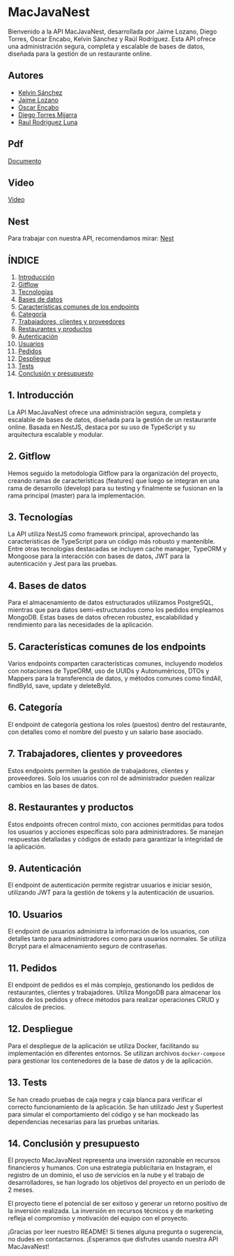 # MacJavaNest

Bienvenido a la API MacJavaNest, desarrollada por Jaime Lozano, Diego Torres, Oscar Encabo, Kelvin Sánchez y Raúl Rodríguez. Esta API ofrece una administración segura, completa y escalable de bases de datos, diseñada para la gestión de un restaurante online.

## Autores

- [Kelvin Sánchez](https://github.com/KevinSanchez5)
- [Jaime Lozano](https://github.com/jaime9lozano)
- [Oscar Encabo](https://github.com/Diokar017)
- [Diego Torres Mijarra](https://github.com/DiegoTorresMijarra)
- [Raul Rodriguez Luna](https://github.com/raulrz11)


## Pdf
[Documento](https://github.com/DiegoTorresMijarra/MacJavaServer-Nest/tree/master/pdf/MacJavaServer-Nest.pdf)

## Video
[Video](https://www.youtube.com/watch?v=nvKjzIZSk80)

## Nest
Para trabajar con nuestra API, recomendamos mirar: [Nest](https://github.com/DiegoTorresMijarra/MacJavaServer-Nest/tree/master/README_NEST.md)

## ÍNDICE

1. [Introducción](#introducción)
2. [Gitflow](#gitflow)
3. [Tecnologías](#tecnologías)
4. [Bases de datos](#bases-de-datos)
5. [Características comunes de los endpoints](#características-comunes-de-los-endpoints)
6. [Categoría](#categoría)
7. [Trabajadores, clientes y proveedores](#trabajadores-clientes-y-proveedores)
8. [Restaurantes y productos](#restaurantes-y-productos)
9. [Autenticación](#autenticación)
10. [Usuarios](#usuarios)
11. [Pedidos](#pedidos)
12. [Despliegue](#despliegue)
13. [Tests](#tests)
14. [Conclusión y presupuesto](#conclusión-y-presupuesto)

## 1. Introducción <a name="introducción"></a>

La API MacJavaNest ofrece una administración segura, completa y escalable de bases de datos, diseñada para la gestión de un restaurante online. Basada en NestJS, destaca por su uso de TypeScript y su arquitectura escalable y modular.

## 2. Gitflow <a name="gitflow"></a>

Hemos seguido la metodología Gitflow para la organización del proyecto, creando ramas de características (features) que luego se integran en una rama de desarrollo (develop) para su testing y finalmente se fusionan en la rama principal (master) para la implementación.

## 3. Tecnologías <a name="tecnologías"></a>

La API utiliza NestJS como framework principal, aprovechando las características de TypeScript para un código más robusto y mantenible. Entre otras tecnologías destacadas se incluyen cache manager, TypeORM y Mongoose para la interacción con bases de datos, JWT para la autenticación y Jest para las pruebas.

## 4. Bases de datos <a name="bases-de-datos"></a>

Para el almacenamiento de datos estructurados utilizamos PostgreSQL, mientras que para datos semi-estructurados como los pedidos empleamos MongoDB. Estas bases de datos ofrecen robustez, escalabilidad y rendimiento para las necesidades de la aplicación.

## 5. Características comunes de los endpoints <a name="características-comunes-de-los-endpoints"></a>

Varios endpoints comparten características comunes, incluyendo modelos con notaciones de TypeORM, uso de UUIDs y Autonuméricos, DTOs y Mappers para la transferencia de datos, y métodos comunes como findAll, findById, save, update y deleteById.

## 6. Categoría <a name="categoría"></a>

El endpoint de categoría gestiona los roles (puestos) dentro del restaurante, con detalles como el nombre del puesto y un salario base asociado.

## 7. Trabajadores, clientes y proveedores <a name="trabajadores-clientes-y-proveedores"></a>

Estos endpoints permiten la gestión de trabajadores, clientes y proveedores. Solo los usuarios con rol de administrador pueden realizar cambios en las bases de datos.

## 8. Restaurantes y productos <a name="restaurantes-y-productos"></a>

Estos endpoints ofrecen control mixto, con acciones permitidas para todos los usuarios y acciones específicas solo para administradores. Se manejan respuestas detalladas y códigos de estado para garantizar la integridad de la aplicación.

## 9. Autenticación <a name="autenticación"></a>

El endpoint de autenticación permite registrar usuarios e iniciar sesión, utilizando JWT para la gestión de tokens y la autenticación de usuarios.

## 10. Usuarios <a name="usuarios"></a>

El endpoint de usuarios administra la información de los usuarios, con detalles tanto para administradores como para usuarios normales. Se utiliza Bcrypt para el almacenamiento seguro de contraseñas.

## 11. Pedidos <a name="pedidos"></a>

El endpoint de pedidos es el más complejo, gestionando los pedidos de restaurantes, clientes y trabajadores. Utiliza MongoDB para almacenar los datos de los pedidos y ofrece métodos para realizar operaciones CRUD y cálculos de precios.

## 12. Despliegue <a name="despliegue"></a>

Para el despliegue de la aplicación se utiliza Docker, facilitando su implementación en diferentes entornos. Se utilizan archivos `docker-compose` para gestionar los contenedores de la base de datos y de la aplicación.

## 13. Tests <a name="tests"></a>

Se han creado pruebas de caja negra y caja blanca para verificar el correcto funcionamiento de la aplicación. Se han utilizado Jest y Supertest para simular el comportamiento del código y se han mockeado las dependencias necesarias para las pruebas unitarias.

## 14. Conclusión y presupuesto <a name="conclusión-y-presupuesto"></a>

El proyecto MacJavaNest representa una inversión razonable en recursos financieros y humanos. Con una estrategia publicitaria en Instagram, el registro de un dominio, el uso de servicios en la nube y el trabajo de desarrolladores, se han logrado los objetivos del proyecto en un período de 2 meses.


El proyecto tiene el potencial de ser exitoso y generar un retorno positivo de la inversión realizada. La inversión en recursos técnicos y de marketing refleja el compromiso y motivación del equipo con el proyecto.

¡Gracias por leer nuestro README! Si tienes alguna pregunta o sugerencia, no dudes en contactarnos. ¡Esperamos que disfrutes usando nuestra API MacJavaNest!

